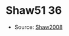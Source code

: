 <a name="material" />

# Shaw51 36
<script type="application/ld+json">
  {
    "@context": "https://schema.org/",
    "@type": "ChemicalSubstance",
    "http://purl.org/dc/terms/conformsTo":
      {
        "@type": "CreativeWork",
        "@id": "https://bioschemas.org/profiles/ChemicalSubstance/0.4-RELEASE/"
      },
    "@id": "https://egonw.github.io/nanowiki/nanowiki66.html#material",
    "name": "Shaw51 36",
    "sameAs": "http://127.0.0.1/mediawiki/index.php/Special:URIResolver/Shaw51_36"
  }
</script>


* Source: [Shaw2008](Shaw2008.md)
